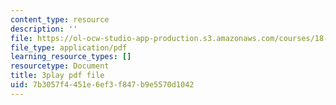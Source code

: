 ```yaml
---
content_type: resource
description: ''
file: https://ol-ocw-studio-app-production.s3.amazonaws.com/courses/18-03sc-differential-equations-fall-2011/7b3057f4451e6ef3f847b9e5570d1042_z-meBrqcy_I.pdf
file_type: application/pdf
learning_resource_types: []
resourcetype: Document
title: 3play pdf file
uid: 7b3057f4-451e-6ef3-f847-b9e5570d1042
---
```

